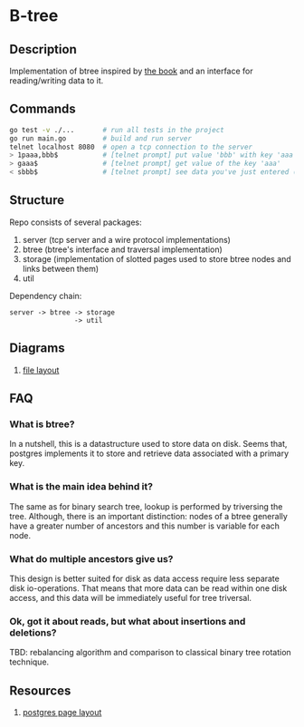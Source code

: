 # B-tree

## Description

Implementation of btree inspired by [the book](https://www.databass.dev/) and an interface for reading/writing data to it.

## Commands

```bash
go test -v ./...       # run all tests in the project
go run main.go         # build and run server
telnet localhost 8080  # open a tcp connection to the server
> 1paaa,bbb$           # [telnet prompt] put value 'bbb' with key 'aaa' 
> gaaa$                # [telnet prompt] get value of the key 'aaa' 
< sbbb$                # [telnet prompt] see data you've just entered (first symbol marks success/failure of the operation)
```

## Structure

Repo consists of several packages: 
1. server (tcp server and a wire protocol implementations)
1. btree (btree's interface and traversal implementation)
1. storage (implementation of slotted pages used to store btree nodes and links between them)
1. util

Dependency chain:

```
server -> btree -> storage
                -> util
```

## Diagrams

1. [file layout](https://drive.google.com/file/d/1wmpuofQr0EiAAsHpGlJimK-cK2M-64g0/view)

## FAQ

### What is btree?

In a nutshell, this is a datastructure used to store data on disk. Seems that, postgres implements it to store and retrieve data associated with a primary key. 

### What is the main idea behind it?

The same as for binary search tree, lookup is performed by triversing the tree. Although, there is an important distinction: nodes of a btree generally have a greater number of ancestors and this number is variable for each node.   

### What do multiple ancestors give us?

This design is better suited for disk as data access require less separate disk io-operations. That means that more data can be read within one disk access, and this data will be immediately useful for tree triversal. 

### Ok, got it about reads, but what about insertions and deletions?

TBD: rebalancing algorithm and comparison to classical binary tree rotation technique.

## Resources

1. [postgres page layout](https://www.postgresql.org/docs/current/storage-page-layout.html)

